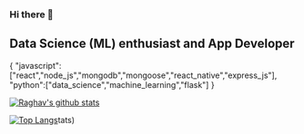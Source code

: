 ### Hi there 👋
## Data Science (ML) enthusiast and App Developer

 {
"javascript":["react","node_js","mongodb","mongoose","react_native","express_js"],
"python":["data_science","machine_learning","flask"]
}

[![Raghav's github stats](https://github-readme-stats.vercel.app/api?username=argahv&count_private=true&show_icons=true&theme=radical)](https://github.com/argahv/github-readme-stats)

[![Top Langs](https://github-readme-stats.vercel.app/api/top-langs/?username=argahv&langs_count=8)](https://github.com/anuraghazra/github-readme-stats)tats)
